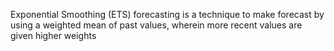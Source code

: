 Exponential Smoothing (ETS) forecasting is a technique to make forecast by using a weighted mean of past values, wherein more recent values are given higher weights 